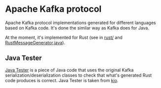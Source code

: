 Apache Kafka protocol
=====================

Apache Kafka protocol implementations generated for different languages based on Kafka code. It's done the similar way as Kafka does for Java.

At the moment, it's implemented for Rust (see in [rust/](rust/) and [RustMessageGenerator.java](java/org/apache/kafka/message/RustMessageGenerator.java)).

## Java Tester

[Java Tester](java-tester/) is a piece of Java code that uses the original Kafka serialization/deserialization classes to check that what's generated Rust code produces is correct. Java Tester is taken from [kio](https://github.com/Aiven-Open/kio).
